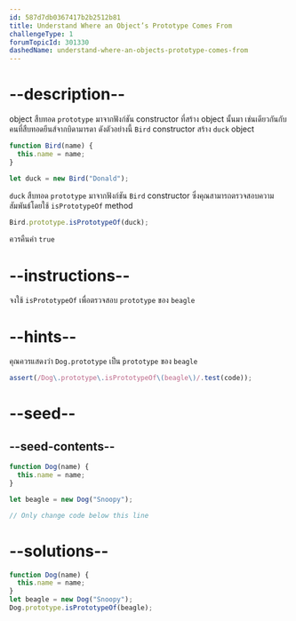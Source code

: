 ```yaml
---
id: 587d7db0367417b2b2512b81
title: Understand Where an Object’s Prototype Comes From
challengeType: 1
forumTopicId: 301330
dashedName: understand-where-an-objects-prototype-comes-from
---
```


# --description--

object สืบทอด `prototype` มาจากฟังก์ชัน constructor ที่สร้าง object นั้นมา เช่นเดียวกันกับคนที่สืบทอดยีนส์จากบิดามารดา ดังตัวอย่างนี้ `Bird` constructor สร้าง `duck` object


```js
function Bird(name) {
  this.name = name;
}

let duck = new Bird("Donald");
```

`duck` สืบทอด `prototype` มาจากฟังก์ชัน `Bird` constructor ซึ่งคุณสามารถตรวจสอบความสัมพันธ์โดยใช้ `isPrototypeOf` method

```js
Bird.prototype.isPrototypeOf(duck);
```

ควรคืนค่า `true`

# --instructions--

จงใช้ `isPrototypeOf` เพื่อตรวจสอบ `prototype` ของ `beagle`

# --hints--

คุณควรแสดงว่า `Dog.prototype` เป็น `prototype` ของ `beagle`

```js
assert(/Dog\.prototype\.isPrototypeOf\(beagle\)/.test(code));
```

# --seed--

## --seed-contents--

```js
function Dog(name) {
  this.name = name;
}

let beagle = new Dog("Snoopy");

// Only change code below this line
```

# --solutions--

```js
function Dog(name) {
  this.name = name;
}
let beagle = new Dog("Snoopy");
Dog.prototype.isPrototypeOf(beagle);
```
